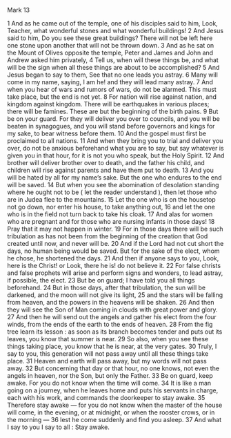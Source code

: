Mark 13

1	And as he came out of the temple, one of his disciples said to him, Look, Teacher, what wonderful stones and what wonderful buildings!
2	And Jesus said to him, Do you see these great buildings? There will not be left here one stone upon another that will not be thrown down.
3	And as he sat on the Mount of Olives opposite the temple, Peter and James and John and Andrew asked him privately,
4	Tell us, when will these things be, and what will be the sign when all these things are about to be accomplished?
5	And Jesus began to say to them, See that no one leads you astray.
6	Many will come in my name, saying, I am he! and they will lead many astray.
7	And when you hear of wars and rumors of wars, do not be alarmed. This must take place, but the end is not yet.
8	For nation will rise against nation, and kingdom against kingdom. There will be earthquakes in various places; there will be famines. These are but the beginning of the birth pains.
9	But be on your guard. For they will deliver you over to councils, and you will be beaten in synagogues, and you will stand before governors and kings for my sake, to bear witness before them.
10	And the gospel must first be proclaimed to all nations.
11	And when they bring you to trial and deliver you over, do not be anxious beforehand what you are to say, but say whatever is given you in that hour, for it is not you who speak, but the Holy Spirit.
12	And brother will deliver brother over to death, and the father his child, and children will rise against parents and have them put to death.
13	And you will be hated by all for my name’s sake. But the one who endures to the end will be saved.
14	But when you see the abomination of desolation standing where he ought not to be ( let the reader understand ), then let those who are in Judea flee to the mountains.
15	Let the one who is on the housetop not go down, nor enter his house, to take anything out,
16	and let the one who is in the field not turn back to take his cloak.
17	And alas for women who are pregnant and for those who are nursing infants in those days!
18	Pray that it may not happen in winter.
19	For in those days there will be such tribulation as has not been from the beginning of the creation that God created until now, and never will be.
20	And if the Lord had not cut short the days, no human being would be saved. But for the sake of the elect, whom he chose, he shortened the days.
21	And then if anyone says to you, Look, here is the Christ! or Look, there he is! do not believe it.
22	For false christs and false prophets will arise and perform signs and wonders, to lead astray, if possible, the elect.
23	But be on guard; I have told you all things beforehand.
24	But in those days, after that tribulation, the sun will be darkened, and the moon will not give its light,
25	and the stars will be falling from heaven, and the powers in the heavens will be shaken.
26	And then they will see the Son of Man coming in clouds with great power and glory.
27	And then he will send out the angels and gather his elect from the four winds, from the ends of the earth to the ends of heaven.
28	From the fig tree learn its lesson : as soon as its branch becomes tender and puts out its leaves, you know that summer is near.
29	So also, when you see these things taking place, you know that he is near, at the very gates.
30	Truly, I say to you, this generation will not pass away until all these things take place.
31	Heaven and earth will pass away, but my words will not pass away.
32	But concerning that day or that hour, no one knows, not even the angels in heaven, nor the Son, but only the Father.
33	Be on guard, keep awake. For you do not know when the time will come.
34	It is like a man going on a journey, when he leaves home and puts his servants in charge, each with his work, and commands the doorkeeper to stay awake.
35	Therefore stay awake — for you do not know when the master of the house will come, in the evening, or at midnight, or when the rooster crows, or in the morning —
36	lest he come suddenly and find you asleep.
37	And what I say to you I say to all : Stay awake.

